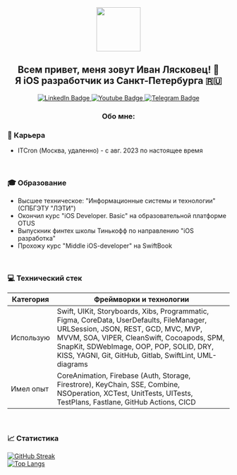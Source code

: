 
<div id="header" align="center">
  <img src="https://media.giphy.com/media/M9gbBd9nbDrOTu1Mqx/giphy.gif" width="100"/></br>
  <h2>Всем привет, меня зовут Иван Лясковец! 👋</br>Я iOS разработчик из Санкт-Петербурга 🇷🇺</h2>
</div>

<div id="badges" align="center">
  <a href="https://www.linkedin.com/in/lyaskovets-ivan">
    <img src="https://img.shields.io/badge/LinkedIn-blue?style=for-the-badge&logo=linkedin&logoColor=white" alt="LinkedIn Badge"/>
  </a>
  <a href="mailto:lyaskovets.iv@gmail.com">
    <img src="https://img.shields.io/badge/Gmail-red?style=for-the-badge&logo=gmail&logoColor=white" alt="Youtube Badge"/>
  </a>
  <a href="https://t.me/lyaskovetsiv">
    <img src="https://img.shields.io/badge/Telegram-blue?style=for-the-badge&logo=telegram&logoColor=white" alt="Telegram Badge"/>
  </a>

  ### Обо мне:
</div>



### 💼 Карьера
- ITCron (Москва, удаленно) - с авг. 2023 по настоящее время
  
  <br>

### 🎓 Образование
- Высшее техническое: "Информационные системы и технологии" (СПБГЭТУ "ЛЭТИ") 
- Окончил курс "iOS Developer. Basic" на образовательной платформе OTUS 
- Выпускник финтех школы Тинькофф по направлению "iOS разработка"
- Прохожу курс "Middle iOS-developer" на SwiftBook
<br>

### 💻 Технический стек

| Категория | Фреймворки и технологии |
|----------|----------|
| Использую   | Swift, UIKit, Storyboards, Xibs, Programmatic, Figma, CoreData, UserDefaults, FileManager, URLSession, JSON, REST, GCD, MVC, MVP, MVVM, SOA, VIPER, CleanSwift, Cocoapods, SPM, SnapKit, SDWebImage, OOP, POP, SOLID, DRY, KISS, YAGNI, Git, GitHub, Gitlab, SwiftLint, UML-diagrams |
| Имел опыт   | CoreAnimation, Firebase (Auth, Storage, Firestrore), KeyChain, SSE, Combine, NSOperation, XCTest, UnitTests, UITests, TestPlans, Fastlane, GitHub Actions, CICD  |

<br>

### 📈 Статистика

[![GitHub Streak](http://github-readme-streak-stats.herokuapp.com?user=lyaskovetsiv&theme=dark&background=000000)](https://git.io/streak-stats) <br>
[![Top Langs](https://github-readme-stats.vercel.app/api/top-langs/?username=lyaskovetsiv&layout=compact&theme=vision-friendly-dark)](https://github.com/anuraghazra/github-readme-stats)
